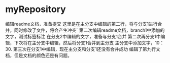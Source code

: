 # myRepository
编辑readme文档，准备提交
这里是在主分支中编辑的第二行，将与分支1进行合并，同时修改了文件，将会产生冲突`
第二次编辑readme文档，branch1中添加的文字，测试标签标注
在分支2中编辑的文字，准备与分支1合并
第二次再分支1中编辑，下次将在主分支中编辑，然后将分支1合并到主分支
主分支中添加文字，10：30.
第三次在分支1中编辑，现在主分支和分支1还没有合并成功
编辑了第九行文档，但是文档的颜色还是有问题。
